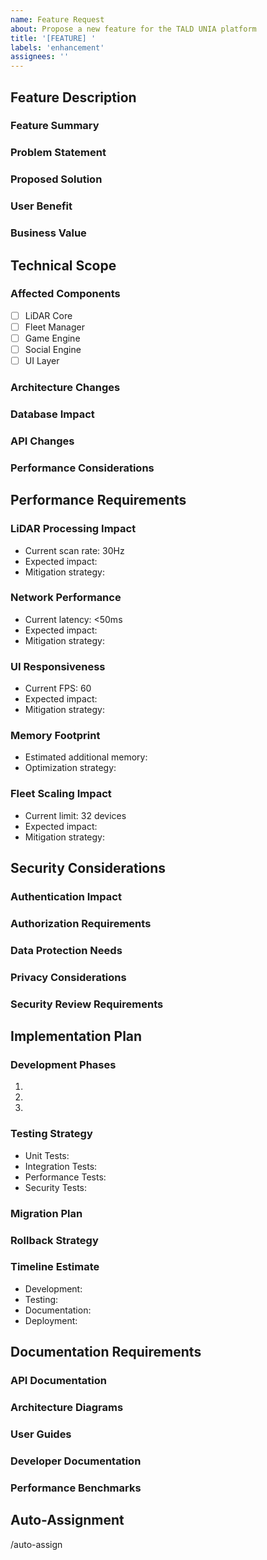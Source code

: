 ```yaml
---
name: Feature Request
about: Propose a new feature for the TALD UNIA platform
title: '[FEATURE] '
labels: 'enhancement'
assignees: ''
---
```


## Feature Description
### Feature Summary
<!-- Provide a concise summary of the proposed feature -->

### Problem Statement
<!-- Describe the problem this feature solves -->

### Proposed Solution
<!-- Detail your proposed solution -->

### User Benefit
<!-- Explain how this benefits our users -->

### Business Value
<!-- Describe the business value this feature adds -->

## Technical Scope
### Affected Components
<!-- Check all that apply -->
- [ ] LiDAR Core
- [ ] Fleet Manager
- [ ] Game Engine
- [ ] Social Engine
- [ ] UI Layer

### Architecture Changes
<!-- Detail required architecture modifications -->

### Database Impact
<!-- Describe any database changes needed -->

### API Changes
<!-- List any API modifications required -->

### Performance Considerations
<!-- Detail performance implications -->

## Performance Requirements
<!-- All performance metrics must meet platform standards -->

### LiDAR Processing Impact
- Current scan rate: 30Hz
- Expected impact: <!-- Specify impact -->
- Mitigation strategy: <!-- If negative impact -->

### Network Performance
- Current latency: <50ms
- Expected impact: <!-- Specify impact -->
- Mitigation strategy: <!-- If negative impact -->

### UI Responsiveness
- Current FPS: 60
- Expected impact: <!-- Specify impact -->
- Mitigation strategy: <!-- If negative impact -->

### Memory Footprint
- Estimated additional memory: <!-- Specify estimate -->
- Optimization strategy: <!-- Detail optimization plans -->

### Fleet Scaling Impact
- Current limit: 32 devices
- Expected impact: <!-- Specify impact -->
- Mitigation strategy: <!-- If negative impact -->

## Security Considerations

### Authentication Impact
<!-- Detail changes to authentication -->

### Authorization Requirements
<!-- Specify new authorization needs -->

### Data Protection Needs
<!-- Describe data security requirements -->

### Privacy Considerations
<!-- Detail privacy implications -->

### Security Review Requirements
<!-- Specify security review needs -->

## Implementation Plan

### Development Phases
1. <!-- Phase 1 -->
2. <!-- Phase 2 -->
3. <!-- Phase 3 -->

### Testing Strategy
<!-- Detail testing approach -->
- Unit Tests:
- Integration Tests:
- Performance Tests:
- Security Tests:

### Migration Plan
<!-- Describe deployment strategy -->

### Rollback Strategy
<!-- Detail rollback procedure -->

### Timeline Estimate
<!-- Provide implementation timeline -->
- Development:
- Testing:
- Documentation:
- Deployment:

## Documentation Requirements

### API Documentation
<!-- List API documentation needs -->

### Architecture Diagrams
<!-- Specify diagram updates needed -->

### User Guides
<!-- Detail user documentation updates -->

### Developer Documentation
<!-- List developer guide updates -->

### Performance Benchmarks
<!-- Specify benchmark documentation -->

## Auto-Assignment
<!-- Do not modify - for automated processing -->
/auto-assign